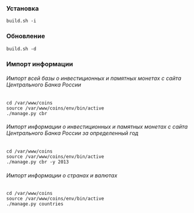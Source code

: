### Установка
    build.sh -i

### Обновление
    build.sh -d

### Импорт информации
###### Импорт всей базы о инвестиционных и памятных монетах с сайта Центрального Банка России
    cd /var/www/coins
    source /var/www/coins/env/bin/active
    ./manage.py cbr

###### Импорт информации о инвестиционных и памятных монетах с сайта Центрального Банка России за определенный год
    cd /var/www/coins
    source /var/www/coins/env/bin/active
    ./manage.py cbr -y 2013

###### Импорт информации о странах и валютах
    cd /var/www/coins
    source /var/www/coins/env/bin/active
    ./manage.py countries
